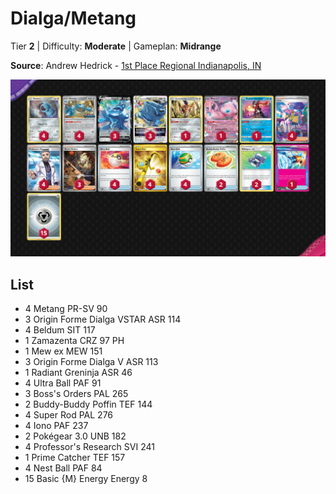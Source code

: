# Dialga/Metang

Tier **2** | Difficulty: **Moderate** | Gameplan: **Midrange**

**Source**: Andrew Hedrick - [1st Place Regional Indianapolis, IN](https://limitlesstcg.com/decks/list/11255)

![decklist](../../!Images/Standard/10BRS-TEF/Dialga-Metang.png)

## List
* 4 Metang PR-SV 90
* 3 Origin Forme Dialga VSTAR ASR 114
* 4 Beldum SIT 117
* 1 Zamazenta CRZ 97 PH
* 1 Mew ex MEW 151
* 3 Origin Forme Dialga V ASR 113
* 1 Radiant Greninja ASR 46
* 4 Ultra Ball PAF 91
* 3 Boss's Orders PAL 265
* 2 Buddy-Buddy Poffin TEF 144
* 4 Super Rod PAL 276
* 4 Iono PAF 237
* 2 Pokégear 3.0 UNB 182
* 4 Professor's Research SVI 241
* 1 Prime Catcher TEF 157
* 4 Nest Ball PAF 84
* 15 Basic {M} Energy Energy 8
